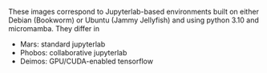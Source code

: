These images correspond to Jupyterlab-based environments built on either
Debian (Bookworm) or Ubuntu (Jammy Jellyfish) and using python 3.10 and micromamba.
They differ in 

* Mars: standard jupyterlab
* Phobos: collaborative jupyterlab
* Deimos: GPU/CUDA-enabled tensorflow